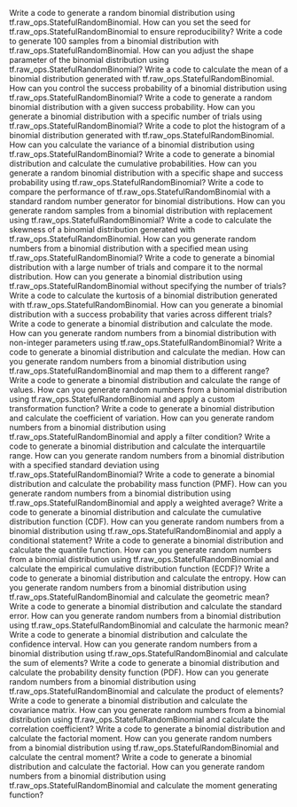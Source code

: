 Write a code to generate a random binomial distribution using tf.raw_ops.StatefulRandomBinomial.
How can you set the seed for tf.raw_ops.StatefulRandomBinomial to ensure reproducibility?
Write a code to generate 100 samples from a binomial distribution with tf.raw_ops.StatefulRandomBinomial.
How can you adjust the shape parameter of the binomial distribution using tf.raw_ops.StatefulRandomBinomial?
Write a code to calculate the mean of a binomial distribution generated with tf.raw_ops.StatefulRandomBinomial.
How can you control the success probability of a binomial distribution using tf.raw_ops.StatefulRandomBinomial?
Write a code to generate a random binomial distribution with a given success probability.
How can you generate a binomial distribution with a specific number of trials using tf.raw_ops.StatefulRandomBinomial?
Write a code to plot the histogram of a binomial distribution generated with tf.raw_ops.StatefulRandomBinomial.
How can you calculate the variance of a binomial distribution using tf.raw_ops.StatefulRandomBinomial?
Write a code to generate a binomial distribution and calculate the cumulative probabilities.
How can you generate a random binomial distribution with a specific shape and success probability using tf.raw_ops.StatefulRandomBinomial?
Write a code to compare the performance of tf.raw_ops.StatefulRandomBinomial with a standard random number generator for binomial distributions.
How can you generate random samples from a binomial distribution with replacement using tf.raw_ops.StatefulRandomBinomial?
Write a code to calculate the skewness of a binomial distribution generated with tf.raw_ops.StatefulRandomBinomial.
How can you generate random numbers from a binomial distribution with a specified mean using tf.raw_ops.StatefulRandomBinomial?
Write a code to generate a binomial distribution with a large number of trials and compare it to the normal distribution.
How can you generate a binomial distribution using tf.raw_ops.StatefulRandomBinomial without specifying the number of trials?
Write a code to calculate the kurtosis of a binomial distribution generated with tf.raw_ops.StatefulRandomBinomial.
How can you generate a binomial distribution with a success probability that varies across different trials?
Write a code to generate a binomial distribution and calculate the mode.
How can you generate random numbers from a binomial distribution with non-integer parameters using tf.raw_ops.StatefulRandomBinomial?
Write a code to generate a binomial distribution and calculate the median.
How can you generate random numbers from a binomial distribution using tf.raw_ops.StatefulRandomBinomial and map them to a different range?
Write a code to generate a binomial distribution and calculate the range of values.
How can you generate random numbers from a binomial distribution using tf.raw_ops.StatefulRandomBinomial and apply a custom transformation function?
Write a code to generate a binomial distribution and calculate the coefficient of variation.
How can you generate random numbers from a binomial distribution using tf.raw_ops.StatefulRandomBinomial and apply a filter condition?
Write a code to generate a binomial distribution and calculate the interquartile range.
How can you generate random numbers from a binomial distribution with a specified standard deviation using tf.raw_ops.StatefulRandomBinomial?
Write a code to generate a binomial distribution and calculate the probability mass function (PMF).
How can you generate random numbers from a binomial distribution using tf.raw_ops.StatefulRandomBinomial and apply a weighted average?
Write a code to generate a binomial distribution and calculate the cumulative distribution function (CDF).
How can you generate random numbers from a binomial distribution using tf.raw_ops.StatefulRandomBinomial and apply a conditional statement?
Write a code to generate a binomial distribution and calculate the quantile function.
How can you generate random numbers from a binomial distribution using tf.raw_ops.StatefulRandomBinomial and calculate the empirical cumulative distribution function (ECDF)?
Write a code to generate a binomial distribution and calculate the entropy.
How can you generate random numbers from a binomial distribution using tf.raw_ops.StatefulRandomBinomial and calculate the geometric mean?
Write a code to generate a binomial distribution and calculate the standard error.
How can you generate random numbers from a binomial distribution using tf.raw_ops.StatefulRandomBinomial and calculate the harmonic mean?
Write a code to generate a binomial distribution and calculate the confidence interval.
How can you generate random numbers from a binomial distribution using tf.raw_ops.StatefulRandomBinomial and calculate the sum of elements?
Write a code to generate a binomial distribution and calculate the probability density function (PDF).
How can you generate random numbers from a binomial distribution using tf.raw_ops.StatefulRandomBinomial and calculate the product of elements?
Write a code to generate a binomial distribution and calculate the covariance matrix.
How can you generate random numbers from a binomial distribution using tf.raw_ops.StatefulRandomBinomial and calculate the correlation coefficient?
Write a code to generate a binomial distribution and calculate the factorial moment.
How can you generate random numbers from a binomial distribution using tf.raw_ops.StatefulRandomBinomial and calculate the central moment?
Write a code to generate a binomial distribution and calculate the factorial.
How can you generate random numbers from a binomial distribution using tf.raw_ops.StatefulRandomBinomial and calculate the moment generating function?



